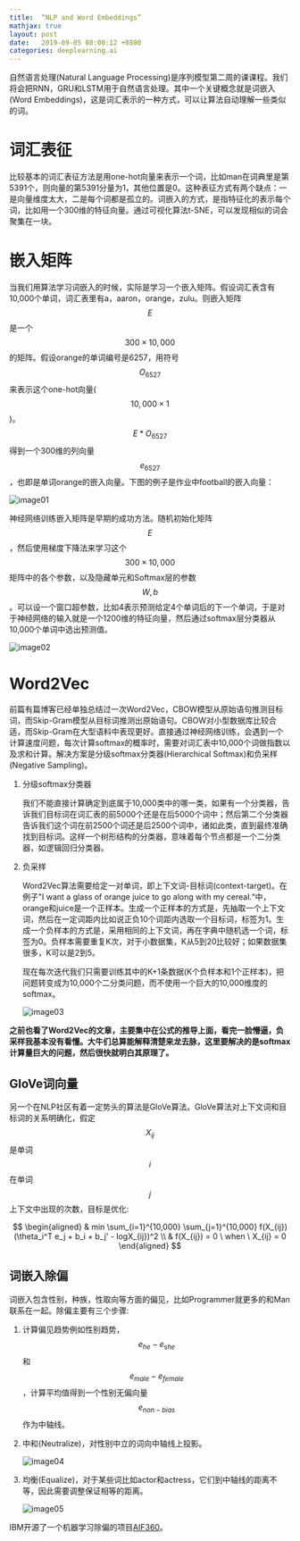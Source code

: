 ```yaml
---
title:  “NLP and Word Embeddings”
mathjax: true
layout: post
date:   2019-09-05 08:00:12 +0800
categories: deeplearning.ai
---
```


自然语言处理(Natural Language Processing)是序列模型第二周的课课程。我们将会把RNN，GRU和LSTM用于自然语言处理。其中一个关键概念就是词嵌入(Word Embeddings)，这是词汇表示的一种方式，可以让算法自动理解一些类似的词。


# 词汇表征

比较基本的词汇表征方法是用one-hot向量来表示一个词，比如man在词典里是第5391个，则向量的第5391分量为1，其他位置是0。这种表征方式有两个缺点：一是向量维度太大，二是每个词都是孤立的。词嵌入的方式，是指特征化的表示每个词，比如用一个300维的特征向量。通过可视化算法t-SNE，可以发现相似的词会聚集在一块。

# 嵌入矩阵

当我们用算法学习词嵌入的时候，实际是学习一个嵌入矩阵。假设词汇表含有10,000个单词，词汇表里有a，aaron，orange，zulu。则嵌入矩阵$$E$$是一个$$300 \times 10,000$$的矩阵。假设orange的单词编号是6257，用符号$$O_{6527}$$来表示这个one-hot向量($$10,000 \times 1$$)。$$E * O_{6527}$$得到一个300维的列向量$$e_{6527}$$，也即是单词orange的嵌入向量。下图的例子是作业中football的嵌入向量：

![image01]({{site.baseurl}}/image/20190905/lookup.png)

神经网络训练嵌入矩阵是早期的成功方法。随机初始化矩阵$$E$$，然后使用梯度下降法来学习这个$$300 \times 10,000$$矩阵中的各个参数，以及隐藏单元和Softmax层的参数$$W,b$$。可以设一个窗口超参数，比如4表示预测给定4个单词后的下一个单词，于是对于神经网络的输入就是一个1200维的特征向量，然后通过softmax层分类器从10,000个单词中选出预测值。

![image02]({{site.baseurl}}/image/20190905/embedding_matrix.png)

# Word2Vec

前篇有篇博客已经单独总结过一次Word2Vec，CBOW模型从原始语句推测目标词，而Skip-Gram模型从目标词推测出原始语句。CBOW对小型数据库比较合适，而Skip-Gram在大型语料中表现更好。直接通过神经网络训练，会遇到一个计算速度问题，每次计算softmax的概率时，需要对词汇表中10,000个词做指数以及求和计算。解决方案是分级softmax分类器(Hierarchical Softmax)和负采样(Negative Sampling)。

1. 分级softmax分类器

    我们不能直接计算确定到底属于10,000类中的哪一类，如果有一个分类器，告诉我们目标词在词汇表的前5000个还是在后5000个词中；然后第二个分类器告诉我们这个词在前2500个词还是后2500个词中，诸如此类，直到最终准确找到目标词。这样一个树形结构的分类器，意味着每个节点都是一个二分类器，如逻辑回归分类器。

2. 负采样

    Word2Vec算法需要给定一对单词，即上下文词-目标词(context-target)。在例子"I want a glass of orange juice to go along with my cereal.“中，orange和juice是一个正样本。生成一个正样本的方式是，先抽取一个上下文词，然后在一定词距内比如说正负10个词距内选取一个目标词，标签为1。生成一个负样本的方式是，采用相同的上下文词，再在字典中随机选一个词，标签为0。负样本需要重复K次，对于小数据集，K从5到20比较好；如果数据集很多，K可以是2到5。

    现在每次迭代我们只需要训练其中的K+1条数据(K个负样本和1个正样本)，把问题转变成为10,000个二分类问题，而不使用一个巨大的10,000维度的softmax。

    ![image03]({{site.baseurl}}/image/20190905/negative_sampling.png)

**之前也看了Word2Vec的文章，主要集中在公式的推导上面，看完一脸懵逼，负采样我基本没有看懂。大牛们总算能解释清楚来龙去脉，这里要解决的是softmax计算量巨大的问题，然后很快就明白其原理了。**

## GloVe词向量

另一个在NLP社区有着一定势头的算法是GloVe算法。GloVe算法对上下文词和目标词的关系明确化，假定$$X_{ij}$$是单词$$i$$在单词$$j$$上下文中出现的次数，目标是优化:

$$
\begin{aligned}
& min \sum_{i=1}^{10,000} \sum_{j=1}^{10,000} f(X_{ij}) (\theta_i^T e_j + b_i + b_j' - logX_{ij})^2 \\
& f(X_{ij}) = 0 \ when \ X_{ij} = 0 
\end{aligned}
$$

## 词嵌入除偏

词嵌入包含性别，种族，性取向等方面的偏见，比如Programmer就更多的和Man联系在一起。除偏主要有三个步骤:

1. 计算偏见趋势例如性别趋势，$$e_{he} - e_{she}$$和$$e_{male} - e_{female}$$，计算平均值得到一个性别无偏向量$$e_{non-bias}$$作为中轴线。

2. 中和(Neutralize)，对性别中立的词向中轴线上投影。

    ![image04]({{site.baseurl}}/image/20190905/neutralize.png)

3. 均衡(Equalize)，对于某些词比如actor和actress，它们到中轴线的距离不等，因此需要调整保证相等的距离。

    ![image05]({{site.baseurl}}/image/20190905/equalize.png)

IBM开源了一个机器学习除偏的项目[AIF360](https://github.com/IBM/AIF360)。